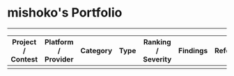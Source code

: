 # mishoko's Portfolio

---

| Project / Contest    | Platform / Provider  | Category                  | Type            | Ranking / Severity   | Findings | Reference                    | Period       |
|--------------------|--------------------|---------------------------|-----------------|--------------------|----------|------------------------------|--------------|
|||||||||